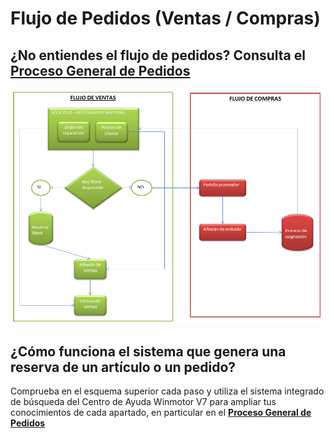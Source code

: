 # Flujo de Pedidos (Ventas / Compras)

## ¿No entiendes el flujo de pedidos? Consulta el [Proceso General de Pedidos](../../manuales/albaranes/pedidos/proceso-general-de-pedidos.md)

![Sigue las líneas y consulta en la búsqueda el apartado donde tengas dudas](<../../.gitbook/assets/image (73).png>)

## ¿Cómo funciona el sistema que genera una reserva de un artículo o un pedido?

Comprueba en el esquema superior cada paso y utiliza el sistema integrado de búsqueda del Centro de Ayuda Winmotor V7 para ampliar tus conocimientos de cada apartado, en particular en el [**Proceso General de Pedidos**](../../manuales/albaranes/pedidos/proceso-general-de-pedidos.md)
